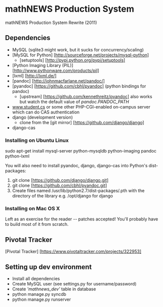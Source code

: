 mathNEWS Production System
==========================

mathNEWS Production System Rewrite (2011)

Dependencies
------------
- MySQL (sqlite3 might work, but it sucks for concurrency/scaling)
- [MySQL for Python] [http://sourceforge.net/projects/mysql-python]
    - [setuptools] [http://pypi.python.org/pypi/setuptools]
- [Python Imaging Library (PIL)] [http://www.pythonware.com/products/pil]
- [lxml] [http://lxml.de/]
- [pandoc] [http://johnmacfarlane.net/pandoc/]
- [pyandoc] [https://github.com/cbhl/pyandoc] (python bindings for pandoc)
    - [upstream] [https://github.com/kennethreitz/pyandoc] also works but watch the default value of *pandoc.PANDOC_PATH*
- www.student.cs or some other PHP-CGI-enabled on-campus server which can do CAS authentication
- django (development version)
    - clone from the [git mirror] [https://github.com/django/django]
- django-cas


### Installing on Ubuntu Linux
sudo apt-get install mysql-server python-mysqldb python-imaging pandoc python-lxml

You will also need to install pyandoc, django, django-cas into Python's dist-packages:

1.  git clone [https://github.com/django/django.git]
2.  git clone [https://github.com/cbhl/pyandoc.git]
3.  Create files named /usr/lib/python2.7/dist-packages/<package>.pth with the directory of the library
    e.g. /opt/django for django

### Installing on Mac OS X

Left as an exercise for the reader -- patches accepted! You'll probably have to build most of it from scratch.

Pivotal Tracker
---------------
[Pivotal Tracker] [https://www.pivotaltracker.com/projects/322953]

Setting up dev environment
---------------
- Install all dependencies
- Create MySQL user (see settings.py for username/password)
- Create *'mathnews_dev'* table in database
- python manage.py syncdb
- python manage.py runserver
